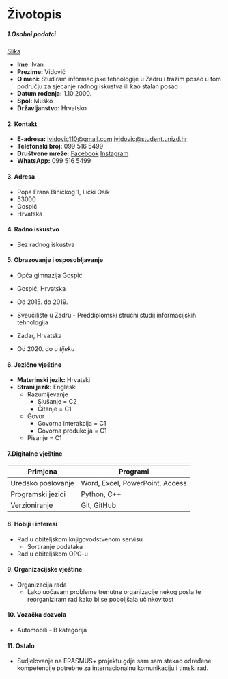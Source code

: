 <h1>Životopis</h1>
<h5>1.Osobni podatci</h4>

[Slika](osobna_slika.jpg)

* **Ime:** Ivan
* **Prezime:** Vidović
* **O meni:** Studiram informacijske tehnologije u Zadru i tražim posao u tom području za sjecanje radnog iskustva ili kao stalan posao
* **Datum rođenja:** 1.10.2000.
* **Spol:** Muško
* **Državljanstvo:** Hrvatsko

<h4>2. Kontakt</h4>

* **E-adresa:** ividovic110@gmail.com
ividovic@student.unizd.hr
* **Telefonski broj:** 099 516 5499 
* **Društvene mreže:** [Facebook](https://www.facebook.com/1000RRide/) [Instagram](https://www.instagram.com/ivan1000rr/)
* **WhatsApp:** 099 516 5499

<h4>3. Adresa</h4>

* Popa Frana Biničkog 1, Lički Osik
* 53000
* Gospić
* Hrvatska

<h4>4. Radno iskustvo</h4>

* Bez radnog iskustva

<h4>5. Obrazovanje i osposobljavanje</h4>

* Opća gimnazija Gospić
* Gospić, Hrvatska
* Od 2015. do 2019.

* Sveučilište u Zadru - Preddiplomski stručni studij informacijskih tehnologija
* Zadar, Hrvatska
* Od 2020. do *u tijeku*

<h4>6. Jezične vještine</h4>

* **Materinski jezik:** Hrvatski
* **Strani jezik:** Engleski
    * Razumijevanje
        * Slušanje = C2
        * Čitanje = C1
    * Govor
        * Govorna interakcija = C1
        * Govorna produkcija = C1
    * Pisanje = C1

<H4>7.Digitalne vještine</h4>

Primjena | Programi
-------- | -------- 
Uredsko poslovanje | Word, Excel, PowerPoint, Access
Programski jezici | Python, C++
Verzioniranje | Git, GitHub

<h4>8. Hobiji i interesi </h4>

* Rad u obiteljskom knjigovodstvenom servisu
    * Sortiranje podataka
* Rad u obiteljskom OPG-u

<h4>9. Organizacijske vještine</h4>

* Organizacija rada
    * Lako uočavam probleme trenutne organizacije nekog posla te reorganiziram rad kako bi se poboljšala učinkovitost
<h4>10. Vozačka dozvola</h4>

* Automobili - B kategorija

<h4>11. Ostalo</h4>

* Sudjelovanje na ERASMUS+ projektu gdje sam sam stekao određene kompetencije potrebne za internacionalnu komunikaciju i timski rad.